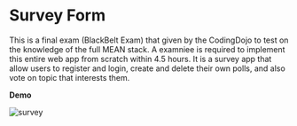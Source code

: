 # Survey Form

This is a final exam (BlackBelt Exam) that given by the CodingDojo to test on the knowledge of the full MEAN stack. A examniee is required to implement this entire web app from scratch within 4.5 hours.
It is a survey app that allow users to register and login, create and delete their own polls, and also vote on topic that interests them.


**Demo**

![survey](https://cloud.githubusercontent.com/assets/15684513/13417690/16fcf602-df23-11e5-891b-50fb428daf36.gif)
